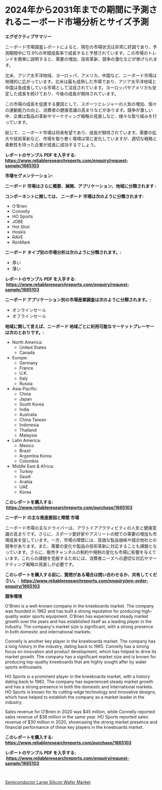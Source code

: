 <p><h1>2024年から2031年までの期間に予測されるニーボード市場分析とサイズ予測</h1></p><p><strong>エグゼクティブサマリー</strong></p>
<p><p>ニーボード市場調査レポートによると、現在の市場状況は非常に好調であり、予測期間中に12.9%の年間成長率で成長すると予想されています。この市場のトレンドを簡単に説明すると、需要の増加、技術革新、競争の激化などが挙げられます。</p><p>北米、アジア太平洋地域、ヨーロッパ、アメリカ、中国など、ニーボード市場は地理的に広がっています。北米は最も成熟した市場であり、アジア太平洋地域と中国は急成長している市場として注目されています。ヨーロッパやアメリカも安定した成長を続けており、今後の成長が期待されています。</p><p>この市場の成長を促進する要因として、スポーツとレジャーの人気の増加、個々の運動能力の向上、消費者の健康意識の高まりなどがあります。競争が激しい中、企業は製品の革新やマーケティング戦略の見直しなど、様々な取り組みを行っています。</p><p>総じて、ニーボード市場は将来有望であり、成長が期待されています。需要の拡大や技術革新など、市場を取り巻く環境は常に変化していますが、適切な戦略と柔軟性を持った企業が成長に成功するでしょう。</p></p>
<p><strong>レポートのサンプル PDF を入手する: <a href="https://www.reliableresearchreports.com/enquiry/request-sample/1665103">https://www.reliableresearchreports.com/enquiry/request-sample/1665103</a></strong></p>
<p><strong>市場セグメンテーション:</strong></p>
<p><strong> ニーボード 市場はさらに概要、展開、アプリケーション、地域に分類されます :</strong></p>
<p><strong>コンポーネントに関しては、 ニーボード 市場は次のように分類されます: &nbsp;</strong></p>
<p><ul><li>O’Brien</li><li>Connelly</li><li>HO Sports</li><li>JOBE</li><li>Hot Shot</li><li>Hoskis</li><li>RAVE</li><li>RonMark</li></ul></p>
<p><strong> ニーボード タイプ別の市場分析は次のように分類されます。:</strong></p>
<p><ul><li>厚い</li><li>薄い</li></ul></p>
<p><strong>レポートのサンプル PDF を入手する: &nbsp;<a href="https://www.reliableresearchreports.com/enquiry/request-sample/1665103">https://www.reliableresearchreports.com/enquiry/request-sample/1665103</a></strong></p>
<p><strong> ニーボード アプリケーション別の市場産業調査は次のように分類されます。:</strong></p>
<p><ul><li>オンラインセール</li><li>オフラインセール</li></ul></p>
<p><strong>地域に関して言えば、ニーボード 地域ごとに利用可能なマーケットプレーヤーは次のとおりです。:</strong></p>
<p><ul>
    <li>
        North America:
        <ul>
            <li>United States</li>
            <li>Canada</li>
        </ul>
    </li>
    <li>
        Europe:
        <ul>
            <li>Germany</li>
            <li>France</li>
            <li>U.K.</li>
            <li>Italy</li>
            <li>Russia</li>
        </ul>
    </li>
    <li>
        Asia-Pacific:
        <ul>
            <li>China</li>
            <li>Japan</li>
            <li>South Korea</li>
            <li>India</li>
            <li>Australia</li>
            <li>China Taiwan</li>
            <li>Indonesia</li>
            <li>Thailand</li>
            <li>Malaysia</li>
        </ul>
    </li>
    <li>
        Latin America:
        <ul>
            <li>Mexico</li>
            <li>Brazil</li>
            <li>Argentina Korea</li>
            <li>Colombia</li>
        </ul>
    </li>
    <li>
        Middle East & Africa:
        <ul>
            <li>Turkey</li>
            <li>Saudi</li>
            <li>Arabia</li>
            <li>UAE</li>
            <li>Korea</li>
        </ul>
    </li>
    </ul></p>
<p><strong>このレポートを購入する: &nbsp;<a href="https://www.reliableresearchreports.com/purchase/1665103">https://www.reliableresearchreports.com/purchase/1665103</a></strong></p>
<p><strong>ニーボード の主な推進要因と障壁 市場</strong></p>
<p><p>ニーボード市場の主なドライバーは、アウトドアアクティビティの人気と健康意識の高まりです。さらに、スポーツ愛好家やアスリートの間での需要の増加も市場成長を促しています。一方、市場の障壁には、高価な製品価格や競合他社との競争があります。また、需要の変化や製品の技術革新に対応することも課題となっています。さらに、販売チャンネルの制約や規制の変化も市場に影響を与えています。これらの課題を克服するためには、消費者ニーズへの適切な対応やマーケティング戦略の見直しが必要です。</p></p>
<p><strong>このレポートを購入する前に、質問がある場合は問い合わせるか、共有してください。:&nbsp; <a href="https://www.reliableresearchreports.com/enquiry/pre-order-enquiry/1665103">https://www.reliableresearchreports.com/enquiry/pre-order-enquiry/1665103</a></strong></p>
<p><strong>競争環境</strong></p>
<p><p>O'Brien is a well-known company in the kneeboards market. The company was founded in 1962 and has built a strong reputation for producing high-quality water sports equipment. O’Brien has experienced steady market growth over the years and has established itself as a leading player in the industry. The company's market size is significant, with a strong presence in both domestic and international markets.</p><p>Connelly is another key player in the kneeboards market. The company has a long history in the industry, dating back to 1965. Connelly has a strong focus on innovation and product development, which has helped to drive its market growth. The company has a significant market size and is known for producing top-quality kneeboards that are highly sought after by water sports enthusiasts.</p><p>HO Sports is a prominent player in the kneeboards market, with a history dating back to 1982. The company has experienced steady market growth and has a strong presence in both the domestic and international markets. HO Sports is known for its cutting-edge technology and innovative designs, which have helped to establish the company as a market leader in the industry.</p><p>Sales revenue for O’Brien in 2020 was $45 million, while Connelly reported sales revenue of $38 million in the same year. HO Sports reported sales revenue of $30 million in 2020, showcasing the strong market presence and financial performance of these key players in the kneeboards market.</p></p>
<p><strong>このレポートを購入する: &nbsp; <a href="https://www.reliableresearchreports.com/purchase/1665103">https://www.reliableresearchreports.com/purchase/1665103</a></strong></p>
<p><strong>レポートのサンプル PDF を入手する: &nbsp;<a href="https://www.reliableresearchreports.com/enquiry/request-sample/1665103">https://www.reliableresearchreports.com/enquiry/request-sample/1665103</a></strong><strong></strong></p>
<p>&nbsp;</p>
<p><p><a href="https://github.com/Chiragrp22/Market-Research-Report-List-4/blob/main/semiconductor-large-silicon-wafer-market.md">Semiconductor Large Silicon Wafer Market</a></p></p>